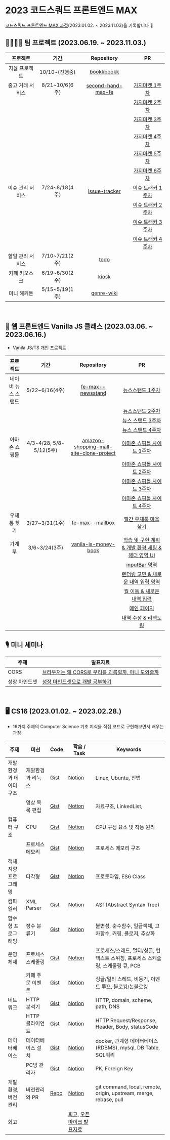 # 2023 코드스쿼드 프론트엔드 MAX

[코드스쿼드 프론트엔드 MAX 과정](https://www.codesquad.kr/masters)(2023.01.02. ~ 2023.11.03)을 기록합니다 🐾

## 👨‍👩‍👦‍👦 팀 프로젝트 (2023.06.19. ~ 2023.11.03.)

|프로젝트| 기간 | Repository | PR |
|:----:|:---:|:---------:|:-----:|
|자율 프로젝트|10/10~(진행중)|[bookkbookk](https://github.com/bookkbookk/bookkbookk) | |
| 중고 거래 서비스 | 8/21~10/6(6주) | [second-hand-max-fe](https://github.com/masters2023-project-team05-second-hand/second-hand-max-fe) | [가지마켓 1주차](https://github.com/codesquad-members-2023/second-hand-max/pull/12) |
| | | | [가지마켓 2주차](https://github.com/codesquad-members-2023/second-hand-max/pull/32) |
| | | | [가지마켓 3주차](https://github.com/codesquad-members-2023/second-hand-max/pull/47) |
| | | | [가지마켓 4주차](https://github.com/codesquad-members-2023/second-hand-max/pull/61) |
| | | | [가지마켓 5주차](https://github.com/codesquad-members-2023/second-hand-max/pull/91) |
| | | | [가지마켓 6주차](https://github.com/codesquad-members-2023/second-hand-max/pull/107) |
| 이슈 관리 서비스 | 7/24~8/18(4주) | [issue-tracker](https://github.com/issue-tracker-08/issue-tracker-max)| [이슈 트래커 1주차](https://github.com/codesquad-members-2023/issue-tracker-max/pull/15)|
| | | | [이슈 트래커 2주차](https://github.com/codesquad-members-2023/issue-tracker-max/pull/36) |
| | | | [이슈 트래커 3주차](https://github.com/codesquad-members-2023/issue-tracker-max/pull/56) |
| | | | [이슈 트래커 4주차](https://github.com/codesquad-members-2023/issue-tracker-max/pull/77) |
| 할일 관리 서비스 | 7/10~7/21(2주) | [todo](https://github.com/todo-team-01/todo-max)|
| 카페 키오스크 | 6/19~6/30(2주) | [kiosk](https://github.com/codesquad-gwanaksan/kiosk-max)|
| 미니 해커톤 | 5/15~5/19(1주) | [genre-wiki](https://github.com/jsh3418/genre-wiki)|                                                                                                    |

<br />

## 🐥 웹 프론트엔드 Vanilla JS 클래스 (2023.03.06. ~ 2023.06.16.)

- Vanila JS/TS 개인 프로젝트

|      프로젝트      |          기간           |                                                     Repository                                                      |                                                               PR                                                                |
|:------------------:|:-----------------------:|:-------------------------------------------------------------------------------------------------------------:|:-------------------------------------------------------------------------------------------------------------------------------:|
| 네이버 뉴스 스탠드 |     5/22~6/16(4주)      |                       [fe-max--newsstand](https://github.com/youzysu/fe-max--newsstand)                       |                 [뉴스스탠드 1주차](https://github.com/codesquad-members-2023/fe-max--newsstand/pull/15)                  |
|                    |                         |                                                                                                               |                 [뉴스스탠드 2주차](https://github.com/codesquad-members-2023/fe-max--newsstand/pull/23)                  |                                                 |                                                                                                   |
|                    |                         |                                                                                                               |                 [뉴스 스탠드 3주차](https://github.com/codesquad-members-2023/fe-max--newsstand/pull/38)                 |                                                 |                                                                                                   |
|                    |                         |                                                                                                               |                 [뉴스 스탠드 4주차](https://github.com/codesquad-members-2023/fe-max--newsstand/pull/45)                 |
|   아마존 쇼핑몰    | 4/3-4/28, 5/8-5/12(5주) | [amazon-shopping-mall-site-clone-project](https://github.com/youzysu/amazon-shopping-mall-site-clone-project) |           [아마존 쇼핑몰 사이트 1주차](https://github.com/codesquad-members-2023/fe-max--shopping/pull/30)           |
|                    |                         |                                                                                                               |           [아마존 쇼핑몰 사이트 2주차](https://github.com/codesquad-members-2023/fe-max--shopping/pull/53)           |
|                    |                         |                                                                                                               |           [아마존 쇼핑몰 사이트 3주차](https://github.com/codesquad-members-2023/fe-max--shopping/pull/77)           |
|                    |                         |                                                                                                               |          [아마존 쇼핑몰 사이트 4주차](https://github.com/codesquad-members-2023/fe-max--shopping/pull/101)           |
|    우체통 찾기     |     3/27~3/31(1주)      |                         [fe-max--mailbox](https://github.com/youzysu/fe-max--mailbox)                         |            [빨간 우체통 마을 찾기](https://github.com/codesquad-members-2023/fe-max--mailbox/pull/8)            |
|       가계부       |      3/6~3/24(3주)      |                    [vanila-js-money-book](https://github.com/youzysu/vanila-js-money-book)                    |     [학습 및 구현 계획 & 개발 환경 세팅 & 헤더 영역 UI](https://github.com/codesquad-members-2023/fe-max--wise-wallet/pull/8)     |
|                    |                         |                                                                                                               |                      [inputBar 영역](https://github.com/codesquad-members-2023/fe-max--wise-wallet/pull/34)                      |                                                                                              |
|                    |                         |                                                                                                               | [렌더링 고민 & 새로운 내역 입력 영역](https://github.com/codesquad-members-2023/fe-max--wise-wallet/pull/50) |
|                    |                         |                                                                                                               |            [월 이동 & 새로운 내역 입력](https://github.com/codesquad-members-2023/fe-max--wise-wallet/pull/57)            |
|                    |                         |                                                                                                               |               [메인 페이지](https://github.com/codesquad-members-2023/fe-max--wise-wallet/pull/80)               |
|                    |                         |                                                                                                               |               [내역 수정 & 리팩토링](https://github.com/codesquad-members-2023/fe-max--wise-wallet/pull/84)                |

## 🎙 미니 세미나

| 주제                    | 발표자료              |
| ----------------------- | ----------------- |
| CORS | [브라우저는 왜 CORS로 우리를 괴롭힐까, 아니 도와줄까](https://docs.google.com/presentation/d/1nW8UdBO8p7t0Bkv9hbTCcy5GYc8gfkv2n4EHp15uji8/edit#slide=id.g24d4a23c05b_1_206) |
| 성장 마인드셋 | [성장 마인드셋으로 개발 공부하기](https://docs.google.com/presentation/d/1pwwQJfTeVvLG8Dlr9DVPPhTjYatJW90-EJzK5urlldw/edit#slide=id.p)|

<br />

## 🖥 CS16 (2023.01.02. ~ 2023.02.28.)

- 16가지 주제의 Computer Science 기초 지식을 직접 코드로 구현해보면서 배우는 과정

| 주제                    | 미션              | Code                                                                     | 학습 / Task                                                                                                                                                                                                                                                                        | Keywords                                                                         |
| ----------------------- | ----------------- | ------------------------------------------------------------------------ | ---------------------------------------------------------------------------------------------------------------------------------------------------------------------------------------------------------------------------------------------------------------------------------- | -------------------------------------------------------------------------------- |
| 개발 환경과 데이터 구조 | 개발환경과 리눅스 | [Gist](https://gist.github.com/youzysu/0c0370cb4fd5196b4b2eb95946e7ce0f) | [Notion](https://www.notion.so/CS01-98727965f28d4498b5159992adfdb90b?pvs=21)                                                                                                                                                                                                       | Linux, Ubuntu, 진법                                                              |
|                         | 영상 목록 편집    | [Gist](https://gist.github.com/youzysu/3c14c1065078073934294a96f779d449) | [Notion](https://www.notion.so/CS02-8082ea277a0d4fdd832f064da995817a?pvs=21)                                                                                                                                                                                                       | 자료구조, LinkedList,                                                            |
| 컴퓨터 구조             | CPU               | [Gist](https://gist.github.com/youzysu/1968bb637c15d0e78f08556597edfee4) | [Notion](https://www.notion.so/CS03-CPU-bcc7953fe1d24de5b0c43060ebbf2e35?pvs=21)                                                                                                                                                                                                   | CPU 구성 요소 및 작동 원리                                                       |
|                         | 프로세스 메모리   | [Gist](https://gist.github.com/youzysu/c4d5395ac561128cfcec31232df2c98e) | [Notion](https://www.notion.so/CS04-0e45559ac55547f2861bc16d5ae1d8bb?pvs=21)                                                                                                                                                                                                       | 프로세스 메모리 구조                                                             |
| 객체지향 프로그래밍     | 다각형            | [Gist](https://gist.github.com/youzysu/5a09d56bfea227336e6fdc74b8519d9d) | [Notion](https://www.notion.so/CS05-02a16653b5374b50a7757efd429a6c7f?pvs=21)                                                                                                                                                                                                       | 프로토타입, ES6 Class                                                            |
| 컴파일러                | XML Parser        | [Gist](https://gist.github.com/youzysu/97aff257b1bdadbab8d0496f05544a7d) | [Notion](https://www.notion.so/CS07-XML-Parser-0d9cfb5d398b412e98dcef62dd85dbe4?pvs=21)                                                                                                                                                                                            | AST(Abstract Syntax Tree)                                                        |
| 함수형 프로그래밍       | 정수 분류기       | [Gist](https://gist.github.com/youzysu/4b3722bb82ebb76eae703aecaa9525f1) | [Notion](https://www.notion.so/CS08-1cc7b5b4b71f4fce81cfca458c7fee67?pvs=21)                                                                                                                                                                                                       | 불변성, 순수함수, 일급객체, 고차함수, 커링, 클로저, 추상화                       |
| 운영체제                | 프로세스 스케줄링 | [Gist](https://gist.github.com/youzysu/7b98a55420bdab9a38ddd8abb6b85050) | [Notion](https://www.notion.so/CS10-2071dc0c91b4442da38847f4e345a02e?pvs=21)                                                                                                                                                                                                       | 프로세스/스레드, 멀티/싱글, 컨텍스트 스위칭, 프로세스 스케줄링, 스케줄링 큐, PCB |
|                         | 카페 주문 이벤트  | [Gist](https://gist.github.com/youzysu/8a527f22cf3aec97de7c68aacc045055) | [Notion](https://www.notion.so/CS11-9c571d15bd9a4f80897a9c63dfe80316?pvs=21)                                                                                                                                                                                                       | 싱글/멀티 스레드, 비동기, 이벤트 루프, 블로킹/논블로킹                           |
| 네트워크                | HTTP 분석기       | [Gist](https://gist.github.com/youzysu/c98e3d4913e1288f50f82926a365134b) | [Notion](https://www.notion.so/CS12-HTTP-2cbf711ebceb4741bcdf8f68d09fe093?pvs=21)                                                                                                                                                                                                  | HTTP, domain, scheme, path, DNS                                                  |
|                         | HTTP 클라이언트   | [Gist](https://gist.github.com/youzysu/a4506c4d6c81d01c6357c1256437665c) | [Notion](https://www.notion.so/CS13-HTTP-938f0d37305140b8b0e846b720225cd7?pvs=21)                                                                                                                                                                                                  | HTTP Request/Response, Header, Body, statusCode                                  |
| 데이터베이스            | 데이터베이스 설치 | [Gist](https://gist.github.com/youzysu/b3cab9dddc3c3475fd8f4a3598fe728e) | [Notion](https://www.notion.so/CS14-d3773a42c47e4323a274fff08c9ed855?pvs=21)                                                                                                                                                                                                       | docker, 관계형 데이터베이스(RDBMS), mysql, DB Table, SQL쿼리                     |
|                         | PC방 관리자       | [Gist](https://gist.github.com/youzysu/427cf3bb1c8caee5eb3f52561812bac3) | [Notion](https://www.notion.so/CS15-PC-56b4cce6aa774629ab3f3cb876ca460b?pvs=21)                                                                                                                                                                                                    | PK, Foreign Key                                                                  |
| 개발 환경, 버전관리     | 버전관리와 PR     | [Repo](https://github.com/youzysu/common-mit)                            | [Notion](https://www.notion.so/CS16-PR-6ac37e723e524567a46a0e09528228d9?pvs=21)                                                                                                                                                                                                    | git command, local, remote, origin, upstream, merge, rebase, pull                |
| 회고                    |                   |                                                                          | [회고](https://zoey-dev-log.vercel.app/blog/%EC%BD%94%EB%93%9C%EC%8A%A4%EC%BF%BC%EB%93%9C%202023%20%EB%A7%88%EC%8A%A4%ED%84%B0%EC%A6%88%20CS16%20%ED%9A%8C%EA%B3%A0), [오픈 마이크 발표자료](https://docs.google.com/presentation/d/1gF8wwMawktnkTfeTx8Y7FUoUOef-K6OGYn4EujCBj-8/edit#slide=id.g1f5e40affc0_0_120) |                                                                                  |

<br />
